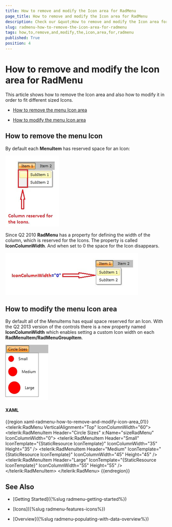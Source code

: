 ```yaml
---
title: How to remove and modify the Icon area for RadMenu
page_title: How to remove and modify the Icon area for RadMenu
description: Check our &quot;How to remove and modify the Icon area for RadMenu&quot; documentation article for the RadMenu WPF control.
slug: radmenu-how-to-remove-the-icon-area-for-radmenu
tags: how,to,remove,and,modify,the,icon,area,for,radmenu
published: True
position: 4
---
```


# How to remove and modify the Icon area for RadMenu

This article shows how to remove the Icon area and also how to modify it in order to fit different sized Icons.

* [How to remove the menu Icon area](#how-to-remove-the-menu-icon)

* [How to modify the menu Icon area](#how-to-modify-the-menu-icon-area)

## How to remove the menu Icon

By default each __MenuItem__ has reserved space for an Icon:

![](images/RadMenuIcon.jpg)

Since Q2 2010 __RadMenu__ has a property for defining the width of the column, which is reserved for the Icons. The property is called __IconColumnWidth__. And when set to 0 the space for the Icon disappears.

![](images/RadMenu_IconColumnWidth.jpg)

## How to modify the menu Icon area

By default all of the MenuItems has equal space reserved for an Icon. With the Q2 2013 version of the controls there is a new property named __IconColumnWidth__ which enables setting a custom Icon width on each __RadMenuItem/RadMenuGroupItem__.

![Rad Menu How To How to remove and modify the Icon area](images/RadMenu_HowTo_How_to_remove_and_modify_the_Icon_area.jpg)

#### __XAML__

{{region xaml-radmenu-how-to-remove-and-modify-icon-area_01}}
	<telerik:RadMenu VerticalAlignment="Top" IconColumnWidth="60">
	    <telerik:RadMenuItem Header="Circle Sizes" x:Name="sizeRadMenu" IconColumnWidth="0">
	        <telerik:RadMenuItem Header="Small" IconTemplate="{StaticResource IconTemplate}" IconColumnWidth="35" Height="35" />
	        <telerik:RadMenuItem Header="Medium" IconTemplate="{StaticResource IconTemplate}" IconColumnWidth="45" Height="45" />
	        <telerik:RadMenuItem Header="Large" IconTemplate="{StaticResource IconTemplate}" IconColumnWidth="55" Height="55" />
	    </telerik:RadMenuItem>
	</telerik:RadMenu>
{{endregion}}

## See Also

 * [Getting Started]({%slug radmenu-getting-started%})

 * [Icons]({%slug radmenu-features-icons%})

 * [Overview]({%slug radmenu-populating-with-data-overview%})
